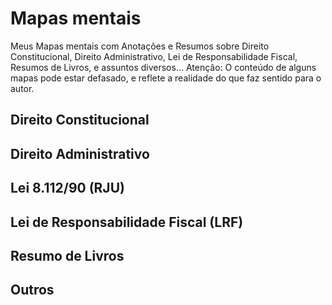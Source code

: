 # Mapas mentais

Meus Mapas mentais com Anotações e Resumos sobre Direito Constitucional, Direito Administrativo, Lei de Responsabilidade Fiscal, Resumos de Livros, e assuntos diversos...
Atenção: O conteúdo de alguns mapas pode estar defasado, e reflete a realidade do que faz sentido para o autor.

## Direito Constitucional

## Direito Administrativo

## Lei 8.112/90 (RJU)

## Lei de Responsabilidade Fiscal (LRF)

## Resumo de Livros

## Outros

